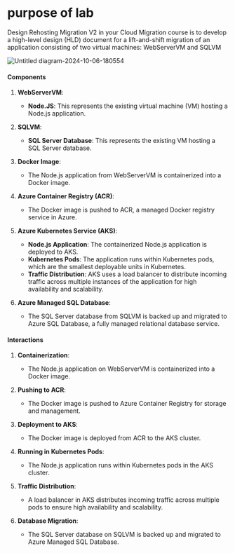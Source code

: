 # purpose of lab
Design Rehosting Migration V2 in your Cloud Migration course is to develop a high-level design (HLD) document for a lift-and-shift migration of an application consisting of two virtual machines: WebServerVM and SQLVM

![Untitled diagram-2024-10-06-180554](https://github.com/user-attachments/assets/df380630-de6b-4544-9e7e-f0d0e2a2fe60)

#### Components

1. **WebServerVM**:
   - **Node.JS**: This represents the existing virtual machine (VM) hosting a Node.js application.

2. **SQLVM**:
   - **SQL Server Database**: This represents the existing VM hosting a SQL Server database.

3. **Docker Image**:
   - The Node.js application from WebServerVM is containerized into a Docker image.

4. **Azure Container Registry (ACR)**:
   - The Docker image is pushed to ACR, a managed Docker registry service in Azure.

5. **Azure Kubernetes Service (AKS)**:
   - **Node.js Application**: The containerized Node.js application is deployed to AKS.
   - **Kubernetes Pods**: The application runs within Kubernetes pods, which are the smallest deployable units in Kubernetes.
   - **Traffic Distribution**: AKS uses a load balancer to distribute incoming traffic across multiple instances of the application for high availability and scalability.

6. **Azure Managed SQL Database**:
   - The SQL Server database from SQLVM is backed up and migrated to Azure SQL Database, a fully managed relational database service.

#### Interactions

1. **Containerization**:
   - The Node.js application on WebServerVM is containerized into a Docker image.

2. **Pushing to ACR**:
   - The Docker image is pushed to Azure Container Registry for storage and management.

3. **Deployment to AKS**:
   - The Docker image is deployed from ACR to the AKS cluster.

4. **Running in Kubernetes Pods**:
   - The Node.js application runs within Kubernetes pods in the AKS cluster.

5. **Traffic Distribution**:
   - A load balancer in AKS distributes incoming traffic across multiple pods to ensure high availability and scalability.

6. **Database Migration**:
   - The SQL Server database on SQLVM is backed up and migrated to Azure Managed SQL Database.
